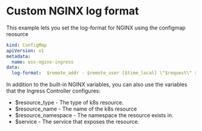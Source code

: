 # Custom NGINX log format

This example lets you set the log-format for NGINX using the configmap reosurce 

```yaml 
kind: ConfigMap
apiVersion: v1
metadata:
  name: oss-nginx-ingress
data:
  log-format:  $remote_addr - $remote_user [$time_local] \"$request\" $status $body_bytes_sent \"$http_referer\"  \"$http_user_agent\" \"$http_x_forwarded_for\" $resource_name $resource_type $resource_namespace $service;
```

In addition to the built-in NGINX variables, you can also use the variables that the Ingress Controller configures:

- $resource_type - The type of k8s resource. 
- $resource_name - The name of the k8s resource
- $resource_namespace - The namespace the resource exists in.
- $service - The service that exposes the resource.
